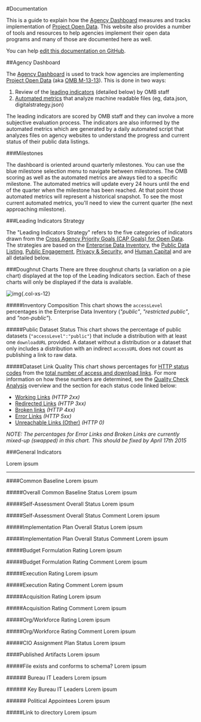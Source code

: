 #Documentation

This is a guide to explain how the [Agency Dashboard](http://labs.data.gov/dashboard/offices) measures and tracks implementation of [Project Open Data](http://project-open-data.github.com/). This website also provides a number of tools and resources to help agencies implement their open data programs and many of those are documented here as well.  

You can help [edit this documentation on GitHub](https://github.com/GSA/project-open-data-dashboard/edit/master/documentation/main.md). 

##Agency Dashboard

The [Agency Dashboard](http://labs.data.gov/dashboard/offices) is used to track how agencies are implementing [Project Open Data](http://project-open-data.github.com/) (aka [OMB M-13-13](https://project-open-data.cio.gov/policy-memo/)). This is done in two ways: 

1. Review of the [leading indicators](#leading_indicators) (detailed below) by OMB staff
2. [Automated metrics](#automated_metrics) that analyze machine readable files (eg, data.json, digitalstrategy.json)

The leading indicators are scored by OMB staff and they can involve a more subjective evaluation process. The indicators are also informed by the automated metrics which are generated by a daily automated script that analyzes files on agency websites to understand the progress and current status of their public data listings.

###Milestones

The dashboard is oriented around quarterly milestones. You can use  the blue milestone selection menu to navigate between milestones. The OMB scoring as well as the automated metrics are always tied to a specific milestone. The automated metrics will update every 24 hours until the end of the quarter when the milestone has been reached. At that point those automated metrics will represent a historical snapshot. To see the most current automated metrics, you'll need to view the current quarter (the next approaching milestone).

<span id="leading_indicators_strategy"></span>
###Leading Indicators Strategy

The "Leading Indicators Strategy" refers to the five categories of indicators drawn from the [Cross Agency Priority Goals (CAP Goals) for Open Data](http://www.performance.gov/node/3396?view=public#overview). The strategies are based on the [Enterprise Data Inventory](#enterprise_data_inventory), the [Public Data Listing](#public_data_listing), [Public Engagement](#public_engagement), [Privacy & Security](#privacy_and_security), and [Human Capital](#human_capital) and are all detailed below. 

<span id="doughnut_charts"></span>
###Doughnut Charts
There are three doughnut charts (a variation on a pie chart) displayed at the top of the Leading Indicators section. Each of these charts will only be displayed if the data is available. 

![img](https://cloud.githubusercontent.com/assets/183402/6377725/509cc86c-bcf4-11e4-9052-615f5e663e5f.png){.col-xs-12}

#####Inventory Composition
This chart shows the `accessLevel` percentages in the Enterprise Data Inventory (*"public"*, *"restricted public"*, and *"non-public"*).

#####Public Dataset Status
This chart shows the percentage of public datasets (`"accessLevel":"public"`) that include a distribution with at least one `downloadURL` provided. A dataset without a distribution or a dataset that only includes a distribution with an indirect `accessURL` does not count as publishing a link to raw data. 

#####Dataset Link Quality
This chart shows percentages for [HTTP status codes](http://en.wikipedia.org/wiki/List_of_HTTP_status_codes) from the [total number of access and download links](#pdl_link_total). For more information on how these numbers are determined, see the [Quality Check Analysis](#quality_check_analysis) overview and the section for each status code linked below:

- [Working Links](#datajson_downloadable_2xx) *(HTTP 2xx)*
- [Redirected Links](#datajson_downloadable_3xx) *(HTTP 3xx)*
- [Broken links](#datajson_downloadable_4xx) *(HTTP 4xx)*
- [Error Links](#datajson_downloadable_5xx) *(HTTP 5xx)*
- [Unreachable Links (Other)](#datajson_downloadable_0) *(HTTP 0)*

*NOTE: The percentages for Error Links and Broken Links are currently mixed-up (swapped) in this chart. This should be fixed by April 17th 2015*


<span id="leading_indicators"></span>
###General Indicators

Lorem ipsum

---

<span id="cb"></span>
####Common Baseline
Lorem ipsum

<span id="cb_overall_common_baseline_status"></span>
#####Overall Common Baseline Status
Lorem ipsum

<span id="cb_self_assessment_overall_status"></span>
#####Self-Assessment Overall Status
Lorem ipsum

<span id="cb_self_assessment_overall_status_comment"></span>
#####Self-Assessment Overall Status Comment
Lorem ipsum

<span id="cb_implementation_plan_overall_status"></span>
#####Implementation Plan Overall Status
Lorem ipsum

<span id="cb_implementation_plan_overall_status_comment"></span>
#####Implementation Plan Overall Status Comment
Lorem ipsum

<span id="cb_budget_formulation_rating"></span>
#####Budget Formulation Rating
Lorem ipsum

<span id="cb_budget_formulation_rating_comment"></span>
#####Budget Formulation Rating Comment
Lorem ipsum

<span id="cb_execution_rating"></span>
#####Execution Rating
Lorem ipsum

<span id="cb_execution_rating_comment"></span>
#####Execution Rating Comment
Lorem ipsum

<span id="cb_acquisition_rating"></span>
#####Acquisition Rating
Lorem ipsum

<span id="cb_acquisition_rating_comment"></span>
#####Acquisition Rating Comment
Lorem ipsum

<span id="cb_org_workforce_rating"></span>
#####Org/Workforce Rating
Lorem ipsum

<span id="cb_org_workforce_rating_comment"></span>
#####Org/Workforce Rating Comment
Lorem ipsum

<span id="cb_cio_assignment_plan_status"></span>
#####CIO Assignment Plan Status
Lorem ipsum

<span id="pa"></span>
####Published Artifacts
Lorem ipsum

<span id="pa_file_exists"></span>
#####File exists and conforms to schema?
Lorem ipsum

<span id="pa_num_bureau_it_leaders"></span>
#####\# Bureau IT Leaders
Lorem ipsum

<span id="pa_num_key_bureau_it_leaders"></span>
#####\# Key Bureau IT Leaders
Lorem ipsum

<span id="pa_num_political_appointees"></span>
#####\# Political Appointees
Lorem ipsum

<span id="pa_link_to_directory"></span>
#####Link to directory
Lorem ipsum

